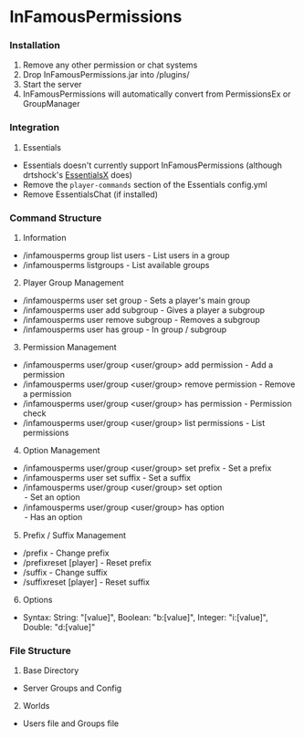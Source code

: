 # InFamousPermissions

### Installation
1. Remove any other permission or chat systems
2. Drop InFamousPermissions.jar into /plugins/
3. Start the server
4. InFamousPermissions will automatically convert from PermissionsEx or GroupManager

### Integration
1. Essentials
  - Essentials doesn't currently support InFamousPermissions (although drtshock's [EssentialsX](https://ci.drtshock.net/job/EssentialsX/) does)
  - Remove the ````player-commands```` section of the Essentials config.yml
  - Remove EssentialsChat (if installed)

### Command Structure
1. Information
  - /infamousperms group <group> list users - List users in a group
  - /infamousperms listgroups - List available groups
2. Player Group Management
  - /infamousperms user <user> set group <group> - Sets a player's main group
  - /infamousperms user <user> add subgroup <group> - Gives a player a subgroup
  - /infamousperms user <user> remove subgroup <subgroup> - Removes a subgroup
  - /infamousperms user <user> has group <group> - In group / subgroup
3. Permission Management
  - /infamousperms user/group <user/group> add permission <permission> - Add a permission
  - /infamousperms user/group <user/group> remove permission <permission> - Remove a permission
  - /infamousperms user/group <user/group> has permission <group> - Permission check
  - /infamousperms user/group <user/group> list permissions - List permissions
4. Option Management
  - /infamousperms user/group <user/group> set prefix <prefix> - Set a prefix
  - /infamousperms user <user> set suffix <suffix> - Set a suffix
  - /infamousperms user/group <user/group> set option <option> <value> - Set an option
  - /infamousperms user/group <user/group> has option <option> - Has an option
5. Prefix / Suffix Management
  - /prefix <prefix> - Change prefix
  - /prefixreset [player] - Reset prefix
  - /suffix <suffix> - Change suffix
  - /suffixreset [player] - Reset suffix
6. Options
  - Syntax: String: "[value]", Boolean: "b:[value]", Integer: "i:[value]", Double: "d:[value]"

### File Structure
1. Base Directory
  - Server Groups and Config
2. Worlds
  - Users file and Groups file